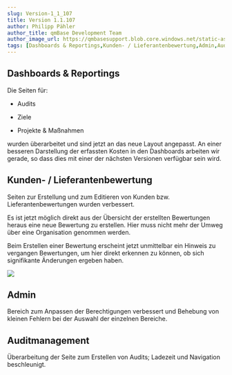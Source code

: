```yaml
---
slug: Version-1_1_107
title: Version 1.1.107
author: Philipp Pähler
author_title: qmBase Development Team
author_image_url: https://qmbasesupport.blob.core.windows.net/static-assets/img/persons/paehler_round.png
tags: [Dashboards & Reportings,Kunden- / Lieferantenbewertung,Admin,Auditmanagement,Changelog]
---
```

## Dashboards & Reportings

Die Seiten für:

*   Audits

*   Ziele

*   Projekte & Maßnahmen

wurden überarbeitet und sind jetzt an das neue Layout angepasst. An einer besseren Darstellung der erfassten Kosten in den Dashboards arbeiten wir gerade, so dass dies mit einer der nächsten Versionen verfügbar sein wird.

## Kunden- / Lieferantenbewertung

Seiten zur Erstellung und zum Editieren von Kunden bzw. Lieferantenbewertungen wurden verbessert.

Es ist jetzt möglich direkt aus der Übersicht der erstellten Bewertungen heraus eine neue Bewertung zu erstellen. Hier muss nicht mehr der Umweg über eine Organisation genommen werden.

Beim Erstellen einer Bewertung erscheint jetzt unmittelbar ein Hinweis zu vergangen Bewertungen, um hier direkt erkennen zu können, ob sich signifikante Änderungen ergeben haben.

![](https://caqadmin.blob.core.windows.net/releasenotes/92-images/mceclip0.png)

## Admin

Bereich zum Anpassen der Berechtigungen verbessert und Behebung von kleinen Fehlern bei der Auswahl der einzelnen Bereiche.

## Auditmanagement

Überarbeitung der Seite zum Erstellen von Audits; Ladezeit und Navigation beschleunigt.